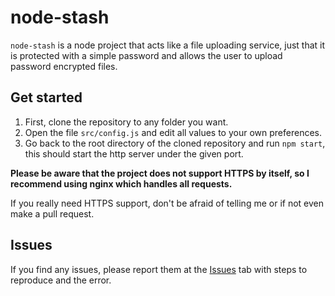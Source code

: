 # node-stash

`node-stash` is a node project that acts like a file uploading service, just that it is protected with a simple password and allows the user to upload password encrypted files.

## Get started

1. First, clone the repository to any folder you want.
2. Open the file `src/config.js` and edit all values to your own preferences.
3. Go back to the root directory of the cloned repository and run `npm start`, this should start the http server under the given port.

**Please be aware that the project does not support HTTPS by itself, so I recommend using nginx which handles all requests.**

If you really need HTTPS support, don't be afraid of telling me or if not even make a pull request.

## Issues

If you find any issues, please report them at the [Issues](https://github.com/RealSimplyData/node-stash/issues) tab with steps to reproduce and the error.
